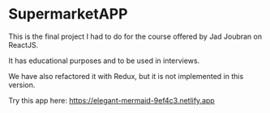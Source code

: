 # SupermarketAPP

This is the final project I had to do for the course offered by Jad Joubran on ReactJS. 

It has educational purposes and to be used in interviews. 

We have also refactored it with Redux, but it is not implemented in this version.

Try this app here: https://elegant-mermaid-9ef4c3.netlify.app 
